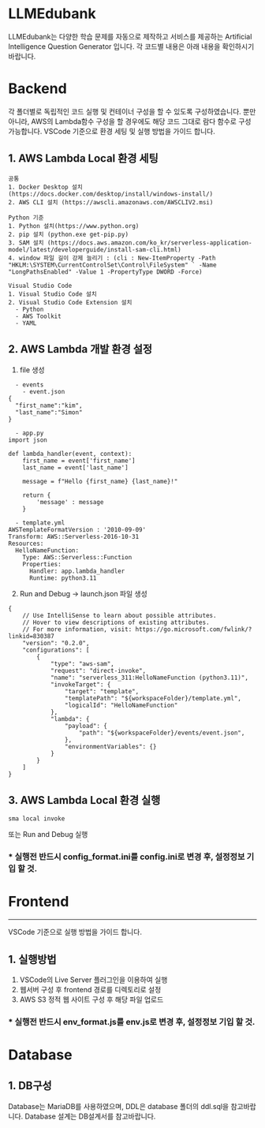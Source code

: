 # LLMEdubank

LLMEdubank는 다양한 학습 문제를 자동으로 제작하고 서비스를 제공하는 Artificial Intelligence Question Generator 입니다.
각 코드별 내용은 아래 내용을 확인하시기 바랍니다.


# Backend

각 폴더별로 독립적인 코드 실행 및 컨테이너 구성을 할 수 있도록 구성하였습니다.
뿐만 아니라, AWS의 Lambda함수 구성을 할 경우에도 해당 코드 그대로 람다 함수로 구성 가능합니다.
VSCode 기준으로 환경 세팅 및 실행 방법을 가이드 합니다.

## 1. AWS Lambda Local 환경 세팅
```
공통
1. Docker Desktop 설치 (https://docs.docker.com/desktop/install/windows-install/)
2. AWS CLI 설치 (https://awscli.amazonaws.com/AWSCLIV2.msi)

Python 기준
1. Python 설치(https://www.python.org) 
2. pip 설치 (python.exe get-pip.py)
3. SAM 설치 (https://docs.aws.amazon.com/ko_kr/serverless-application-model/latest/developerguide/install-sam-cli.html)
4. window 파일 길이 강제 늘리기 : (cli : New-ItemProperty -Path "HKLM:\SYSTEM\CurrentControlSet\Control\FileSystem" ` -Name "LongPathsEnabled" -Value 1 -PropertyType DWORD -Force)

Visual Studio Code 
1. Visual Studio Code 설치
2. Visual Studio Code Extension 설치
  - Python
  - AWS Toolkit
  - YAML

```

## 2. AWS Lambda 개발 환경 설정
1. file 생성
```
  - events
    - event.json
{
  "first_name":"kim",
  "last_name":"Simon"    
}
```
```
  - app.py
import json

def lambda_handler(event, context):
    first_name = event['first_name']
    last_name = event['last_name']

    message = f"Hello {first_name} {last_name}!"  

    return { 
        'message' : message
    } 
```
```
  - template.yml
AWSTemplateFormatVersion : '2010-09-09'
Transform: AWS::Serverless-2016-10-31
Resources:
  HelloNameFunction:
    Type: AWS::Serverless::Function
    Properties:
      Handler: app.lambda_handler
      Runtime: python3.11
```
2. Run and Debug -> launch.json 파일 생성
```
{
    // Use IntelliSense to learn about possible attributes.
    // Hover to view descriptions of existing attributes.
    // For more information, visit: https://go.microsoft.com/fwlink/?linkid=830387
    "version": "0.2.0",
    "configurations": [
        {
            "type": "aws-sam",
            "request": "direct-invoke",
            "name": "serverless_311:HelloNameFunction (python3.11)",
            "invokeTarget": {
                "target": "template",
                "templatePath": "${workspaceFolder}/template.yml",
                "logicalId": "HelloNameFunction"
            },
            "lambda": {
                "payload": {
                    "path": "${workspaceFolder}/events/event.json",
                },
                "environmentVariables": {}
            }
        }
    ]
}
```

## 3. AWS Lambda Local 환경 실행
```
sma local invoke 
```
또는
Run and Debug 실행

### * 실행전 반드시 config_format.ini를 config.ini로 변경 후, 설정정보 기입 할 것.

# Frontend
---

VSCode 기준으로 실행 방법을 가이드 합니다.

## 1. 실행방법

1) VSCode의 Live Server 플러그인을 이용하여 실행
2) 웹서버 구성 후 frontend 경로를 디렉토리로 설정 
3) AWS S3 정적 웹 사이트 구성 후 해당 파일 업로드

### * 실행전 반드시 env_format.js를 env.js로 변경 후, 설정정보 기입 할 것.

# Database

## 1. DB구성

Database는 MariaDB를 사용하였으며, DDL은 database 폴더의 ddl.sql을 참고바랍니다.
Database 설계는 DB설계서를 참고바랍니다.

